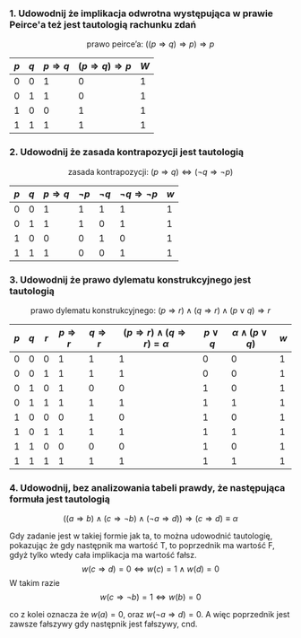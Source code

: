 ### 1. Udowodnij że implikacja odwrotna występująca w prawie Peirce'a też jest tautologią rachunku zdań
$$
\text{prawo peirce'a: } ((p \Rightarrow q) \Rightarrow p) \Rightarrow p
$$

| $p$ | $q$ | $p \Rightarrow q$ | $(p \Rightarrow q) \Rightarrow p$ | $W$ |
| --- | --- | ----------------- | --------------------------------- | --- |
| 0   | 0   | 1                 | 0                                 | 1   |
| 0   | 1   | 1                 | 0                                 | 1   |
| 1   | 0   | 0                 | 1                                 | 1   |
| 1   | 1   | 1                 | 1                                 | 1   |

### 2. Udowodnij że zasada kontrapozycji jest tautologią
$$
\text{zasada kontrapozycji: } (p \Rightarrow q) \Leftrightarrow (\lnot q \Rightarrow \lnot p)
$$

| $p$ | $q$ | $p \Rightarrow q$ | $\lnot p$ | $\lnot q$ | $\lnot q \Rightarrow \lnot p$ | $w$ |
| --- | --- | ----------------- | --------- | --------- | ----------------------------- | --- |
| 0   | 0   | 1                 | 1         | 1         | 1                             | 1   |
| 0   | 1   | 1                 | 1         | 0         | 1                             | 1   |
| 1   | 0   | 0                 | 0         | 1         | 0                             | 1   |
| 1   | 1   | 1                 | 0         | 0         | 1                             | 1   |

### 3. Udowodnij że prawo dylematu konstrukcyjnego jest tautologią
$$
\text{prawo dylematu konstrukcyjnego: } (p \Rightarrow r) \wedge (q \Rightarrow r) \wedge (p \vee q) \Rightarrow r
$$

| $p$ | $q$ | $r$ | $p \Rightarrow r$ | $q \Rightarrow r$ | $(p \Rightarrow r) \wedge (q \Rightarrow r) = \alpha$ | $p \vee q$ | $\alpha \wedge (p \vee q)$ | $w$ |
| --- | --- | --- | ----------------- | ----------------- | ----------------------------------------------------- | ---------- | -------------------------- | --- |
| 0   | 0   | 0   | 1                 | 1                 | 1                                                     | 0          | 0                          | 1   |
| 0   | 0   | 1   | 1                 | 1                 | 1                                                     | 0          | 0                          | 1   |
| 0   | 1   | 0   | 1                 | 0                 | 0                                                     | 1          | 0                          | 1   |
| 0   | 1   | 1   | 1                 | 1                 | 1                                                     | 1          | 1                          | 1   |
| 1   | 0   | 0   | 0                 | 1                 | 0                                                     | 1          | 0                          | 1   |
| 1   | 0   | 1   | 1                 | 1                 | 1                                                     | 1          | 1                          | 1   |
| 1   | 1   | 0   | 0                 | 0                 | 0                                                     | 1          | 0                          | 1   |
| 1   | 1   | 1   | 1                 | 1                 | 1                                                     | 1          | 1                          | 1   |

### 4. Udowodnij, bez analizowania tabeli prawdy, że następująca formuła jest tautologią
$$
((a \Rightarrow b) \wedge (c \Rightarrow \lnot b) \wedge (\lnot a \Rightarrow d)) \Rightarrow (c \Rightarrow d) \equiv \alpha
$$


Gdy zadanie jest w takiej formie jak ta, to można udowodnić tautologię, pokazując że gdy następnik ma wartość T, to poprzednik ma wartość F, gdyż tylko wtedy cała implikacja ma wartość fałsz. 
$$
w(c \Rightarrow d) = 0 \Leftrightarrow w(c) = 1 \wedge w(d) = 0
$$
W takim razie 
$$
w(c \Rightarrow \lnot b) = 1 \Leftrightarrow w(b) = 0
$$

co z kolei oznacza że $w(a) = 0$, oraz $w(\lnot a \Rightarrow d) = 0$. A więc poprzednik jest zawsze fałszywy gdy następnik jest fałszywy, cnd.
